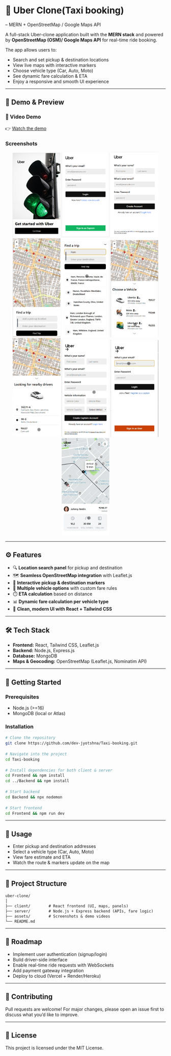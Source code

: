 # 🚖 Uber Clone(Taxi booking)

– MERN + OpenStreetMap / Google Maps API

A full-stack Uber-clone application built with the **MERN stack** and powered by **OpenStreetMap (OSM)/ Google Maps API** for real-time ride booking.

The app allows users to:

- Search and set pickup & destination locations
- View live maps with interactive markers
- Choose vehicle type (Car, Auto, Moto)
- See dynamic fare calculation & ETA
- Enjoy a responsive and smooth UI experience

---

## 📸 Demo & Preview

### 🎥 Video Demo

👉 [Watch the demo](https://youtu.be/kPm9Bwqobg0)

### Screenshots

<p align="center">

  <img src="/Frontend/assetreadme/4.png" alt="Welcome" width="150"/>
  <img src="/Frontend/assetreadme/5.png" alt="User Login" width="150"/>
  <img src="/Frontend/assetreadme/7.png" alt="User Create Account" width="150"/>
  <img src="/Frontend/assetreadme/8.png" alt="User Home" width="150"/>
  <img src="/Frontend/assetreadme/9.png" alt="Pick up & Destination" width="150"/>
  <img src="/Frontend/assetreadme/12.png" alt="Choose Vehicle" width="150"/>
  <img src="/Frontend/assetreadme/15.png" alt="Searching your ride" width="150"/>
  <img src="/Frontend/assetreadme/16.png" alt="Captain Create Account" width="150"/>
  <img src="/Frontend/assetreadme/20.png" alt="Captain Login" width="150"/>
  <img src="/Frontend/assetreadme/19.png" alt="Captain Home" width="150"/>
</p>

---

## ⚙️ Features

- 🔍 **Location search panel** for pickup and destination
- 🗺️ **Seamless OpenStreetMap integration** with Leaflet.js
- 📍 **Interactive pickup & destination markers**
- 🚗 **Multiple vehicle options** with custom fare rules
- ⏱️ **ETA calculation** based on distance
- 📊 **Dynamic fare calculation per vehicle type**
- 🎨 **Clean, modern UI with React + Tailwind CSS**

---

## 🛠️ Tech Stack

- **Frontend:** React, Tailwind CSS, Leaflet.js
- **Backend:** Node.js, Express.js
- **Database:** MongoDB
- **Maps & Geocoding:** OpenStreetMap (Leaflet.js, Nominatim API)

---

## 🚀 Getting Started

### Prerequisites

- Node.js (>=16)
- MongoDB (local or Atlas)

### Installation

```bash
# Clone the repository
git clone https://github.com/dev-jyotshna/Taxi-booking.git

# Navigate into the project
cd Taxi-booking

# Install dependencies for both client & server
cd Frontend && npm install
cd ../Backend && npm install

# Start backend
cd Backend && npx nodemon

# Start frontend
cd Frontend && npm run dev
```

---

## 🧭 Usage

- Enter pickup and destination addresses
- Select a vehicle type (Car, Auto, Moto)
- View fare estimate and ETA
- Watch the route & markers update on the map

---

## 📂 Project Structure

```plaintext
uber-clone/
│
├── client/        # React frontend (UI, maps, panels)
├── server/        # Node.js + Express backend (APIs, fare logic)
├── assets/        # Screenshots & demo videos
└── README.md
```

---

## 📌 Roadmap

- Implement user authentication (signup/login)
- Build driver-side interface
- Enable real-time ride requests with WebSockets
- Add payment gateway integration
- Deploy to cloud (Vercel + Render/Heroku)

---

## 🙌 Contributing

Pull requests are welcome! For major changes, please open an issue first to discuss what you’d like to improve.

---

## 📜 License

This project is licensed under the MIT License.
